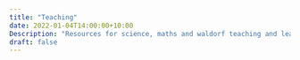 ```yaml
---
title: "Teaching"
date: 2022-01-04T14:00:00+10:00
Description: "Resources for science, maths and waldorf teaching and learning"
draft: false
---
```

